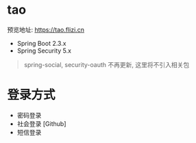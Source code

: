 # tao

预览地址: https://tao.flizi.cn

- Spring Boot 2.3.x
- Spring Security 5.x

> spring-social, security-oauth 不再更新, 这里将不引入相关包

# 登录方式

- 密码登录 
- 社会登录 [Github]
- 短信登录
